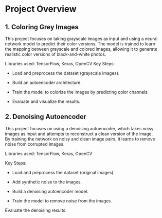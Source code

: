 # Project Overview
## 1. Coloring Grey Images

This project focuses on taking grayscale images as input and using a neural network model to predict their color versions. The model is trained to learn the mapping between grayscale and colored images, allowing it to generate realistic color versions of black-and-white photos.

Libraries used: TensorFlow, Keras, OpenCV
Key Steps:

  * Load and preprocess the dataset (grayscale images).
  
  * Build an autoencoder architecture.
  
  * Train the model to colorize the images by predicting color channels.
  
  * Evaluate and visualize the results.

## 2. Denoising Autoencoder
This project focuses on using a denoising autoencoder, which takes noisy images as input and attempts to reconstruct a clean version of the image. By training the network on noisy and clean image pairs, it learns to remove noise from corrupted images.

Libraries used: TensorFlow, Keras, OpenCV

Key Steps:
  * Load and preprocess the dataset (original images).
  
  * Add synthetic noise to the images.
  
  * Build a denoising autoencoder model.
  
  * Train the model to remove noise from the images.
  
  Evaluate the denoising results.
